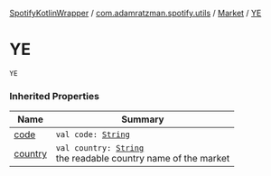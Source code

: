 [SpotifyKotlinWrapper](../../index.md) / [com.adamratzman.spotify.utils](../index.md) / [Market](index.md) / [YE](./-y-e.md)

# YE

`YE`

### Inherited Properties

| Name | Summary |
|---|---|
| [code](code.md) | `val code: `[`String`](https://kotlinlang.org/api/latest/jvm/stdlib/kotlin/-string/index.html) |
| [country](country.md) | `val country: `[`String`](https://kotlinlang.org/api/latest/jvm/stdlib/kotlin/-string/index.html)<br>the readable country name of the market |
